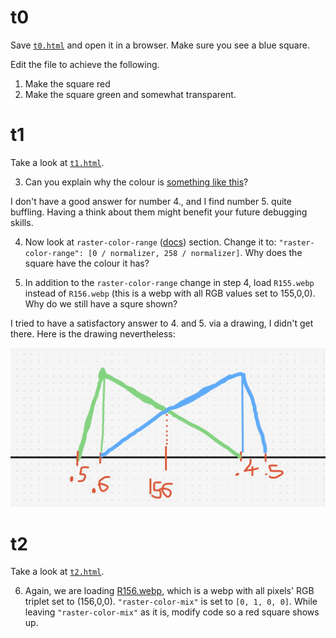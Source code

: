 # t0

Save [`t0.html`](https://github.com/zabop/mapboxDebug/blob/master/topics/t0.html) and open it in a browser. Make sure you see a blue square.

Edit the file to achieve the following.

1. Make the square red
2. Make the square green and somewhat transparent.

# t1

Take a look at [`t1.html`](https://github.com/zabop/mapboxDebug/blob/master/topics/t1.html).

3. Can you explain why the colour is [something like this](https://en.wikipedia.org/wiki/Blue-green)?

I don't have a good answer for number 4., and I find number 5. quite buffling. Having a think about them might benefit your future debugging skills.

4. Now look at `raster-color-range` ([docs](https://docs.mapbox.com/style-spec/reference/layers/#paint-raster-raster-color-range)) section. Change it to: `"raster-color-range": [0 / normalizer, 258 / normalizer]`. Why does the square have the colour it has?

5. In addition to the `raster-color-range` change in step 4, load `R155.webp` instead of `R156.webp` (this is a webp with all RGB values set to 155,0,0). Why do we still have a squre shown?

I tried to have a satisfactory answer to 4. and 5. via a drawing, I didn't get there. Here is the drawing nevertheless:

![](https://raw.githubusercontent.com/zabop/mapboxDebug/refs/heads/master/topics/plot.jpg)

# t2

Take a look at [`t2.html`](https://github.com/zabop/mapboxDebug/blob/master/topics/t2.html).

6. Again, we are loading [R156.webp](https://raw.githubusercontent.com/zabop/mapboxDebug/master/webps/R156.webp), which is a webp with all pixels' RGB triplet set to (156,0,0). `"raster-color-mix"` is set to `[0, 1, 0, 0]`. While leaving `"raster-color-mix"` as it is, modify code so a red square shows up.
